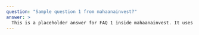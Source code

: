 ```yaml
---
question: "Sample question 1 from mahaanainvest?"
answer: >
  This is a placeholder answer for FAQ 1 inside mahaanainvest. It uses proper YAML block formatting to avoid any parsing issues.
---
```

